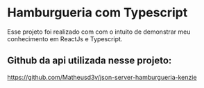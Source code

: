 # Hamburgueria com Typescript

Esse projeto foi realizado com com o intuito de demonstrar meu conhecimento em ReactJs e Typescript. 

## Github da api utilizada nesse projeto: 
https://github.com/Matheusd3v/json-server-hamburgueria-kenzie 



